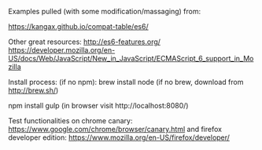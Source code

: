 Examples pulled (with some modification/massaging) from:

https://kangax.github.io/compat-table/es6/

Other great resources:
http://es6-features.org/
https://developer.mozilla.org/en-US/docs/Web/JavaScript/New_in_JavaScript/ECMAScript_6_support_in_Mozilla

Install process:
(if no npm):
brew install node
(if no brew, download from http://brew.sh/)

npm install
gulp
(in browser visit http://localhost:8080/)


Test functionalities on chrome canary:
https://www.google.com/chrome/browser/canary.html
and firefox developer edition:
https://www.mozilla.org/en-US/firefox/developer/